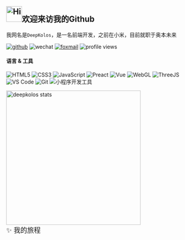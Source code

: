 <h2><img src="https://emojis.slackmojis.com/emojis/images/1588866973/8934/hellokittydance.gif?1588866973" alt="Hi" width="42" />欢迎来访我的Github</h2>

我网名是`DeepKolos`，是一名前端开发，之前在小米，目前就职于奥本未来

[![github](https://img.shields.io/badge/-deepkolos-%23323031?style=flat&logo=github)](https://github.com/deepkolos)
![wechat](https://img.shields.io/badge/-deepkolos-%23323031?style=flat&logo=wechat)
<a href="mailto:deepkolos@foxmial.com"><img src="https://img.shields.io/badge/-deepkolos@foxmial.com-%23323031?style=flat&logo=gmail" alt="foxmail" /></a>
![profile views](https://komarev.com/ghpvc/?username=deepkolos&style=flat)

#### 语言 & 工具

![HTML5](https://img.shields.io/badge/-HTML5-E34C26?style=flat&logo=html5&logoColor=ffffff)
![CSS3](https://img.shields.io/badge/-CSS3-197CBE?style=flat&logo=css3)
![JavaScript](https://img.shields.io/badge/-JavaScript-F7DF1C?style=flat&logo=javascript&logoColor=000000&labelColor=ECD83E&color=ECD83E)
![Preact](https://img.shields.io/badge/-Preact-20232A?logoColor=61DAFB&style=flat&logo=react)
![Vue](https://img.shields.io/badge/-Vue-07C160?logoColor=FFFFFF&style=flat&logo=Vue.js)
![WebGL](https://img.shields.io/badge/-WebGL-990000?style=flat&logo=WebGL&logoColor=ffffff)
![ThreeJS](https://img.shields.io/badge/-ThreeJS-20232A?style=flat&logo=Three.js&logoColor=ffffff)\
![VS Code](https://img.shields.io/badge/-VSCode-0066B8?style=flat&logo=visual-studio-code)
![Git](https://img.shields.io/badge/-Git-ED5A47?style=flat&logo=git&logoColor=ffffff)
![小程序开发工具](https://img.shields.io/badge/-小程序开发工具-07C160?style=flat&logo=WeChat&logoColor=ffffff)
<!-- ![WebAssembly](https://img.shields.io/badge/-WebAssembly-654FF0?style=flat&logo=webassembly&logoColor=ffffff) -->

<!-- 由于开发小程序，目前主要使用![Windows](https://img.shields.io/badge/-Windows-0078D6?style=flat&logo=Windows&logoColor=ffffff)，但是希望回到![Manjaro](https://img.shields.io/badge/-Manjaro-35BF5C?style=flat&logo=Manjaro&logoColor=ffffff)，用回`I3wm` -->

<img alt="deepkolos stats" width="360" src="https://github-readme-stats-deepkolos.vercel.app/api?username=deepkolos&show_icons=true&include_all_commits=true"/>

<details>

<summary style="font-size: 18px;display: flex;align-items: center;">✨ 我的旅程</summary>

<!-- <img alt="deepkolos stats" width="360" src="https://github-readme-stats-deepkolos.vercel.app/api?username=deepkolos&show_icons=true&include_all_commits=true"><br> -->
<!-- <img alt="deepkolos's wakatime stats" width="360" src="https://github-readme-stats-deepkolos.vercel.app/api/wakatime?username=deepkolos"> -->


### Works

|📦 Projects|📃 Description|⭐ Stars|📚 Forks|
|-----------|--------------|---------|--------|
|[gltf-gpu-compressed-texture](https://github.com/deepkolos/gltf-gpu-compressed-texture)|一个 GPU 压缩纹理降级的 GLTF 扩展，及其 CLI 生成工具|<img alt="Stars" src="https://img.shields.io/github/stars/deepkolos/gltf-gpu-compressed-texture?style=flat&labelColor=373f51&color=4FC08D" />|<img alt="Stars" src="https://img.shields.io/github/forks/deepkolos/gltf-gpu-compressed-texture?style=flat&labelColor=373f51&color=4FC08D" />|
|[gltf-merge](https://github.com/deepkolos/gltf-merge)|一个用于 多个 gltf 依赖资源合并的工具，适用于换材质换网格，不同组合按需下载的场景|<img alt="Stars" src="https://img.shields.io/github/stars/deepkolos/gltf-merge?style=flat&labelColor=373f51&color=4FC08D" />|<img alt="Stars" src="https://img.shields.io/github/forks/deepkolos/gltf-merge?style=flat&labelColor=373f51&color=4FC08D" />|
|[wxmp-tensorflow](https://github.com/deepkolos/wxmp-tensorflow)|微信小程序下运行最新TensorFlow的解决方案|<img alt="Stars" src="https://img.shields.io/github/stars/deepkolos/wxmp-tensorflow?style=flat&labelColor=373f51&color=4FC08D" />|<img alt="Stars" src="https://img.shields.io/github/forks/deepkolos/wxmp-tensorflow?style=flat&labelColor=373f51&color=4FC08D" />|
|[three-platformize](https://github.com/deepkolos/three-platformize)|一个让 THREE 平台化的项目，目前已适配微信、淘宝、字节小程序|<img alt="Stars" src="https://img.shields.io/github/stars/deepkolos/three-platformize?style=flat&labelColor=373f51&color=4FC08D" />|<img alt="Stars" src="https://img.shields.io/github/forks/deepkolos/three-platformize?style=flat&labelColor=373f51&color=4FC08D" />|
|[compressed-model-diff](https://github.com/deepkolos/compressed-model-diff)|模型压缩后效果对比工具|<img alt="Stars" src="https://img.shields.io/github/stars/deepkolos/compressed-model-diff?style=flat&labelColor=373f51&color=4FC08D" />|<img alt="Stars" src="https://img.shields.io/github/forks/deepkolos/compressed-model-diff?style=flat&labelColor=373f51&color=4FC08D" />|
|[hdr-prefilter-texture](https://github.com/deepkolos/hdr-prefilter-texture)|导出PMREMGenerator生成的纹理|<img alt="Stars" src="https://img.shields.io/github/stars/deepkolos/hdr-prefilter-texture?style=flat&labelColor=373f51&color=4FC08D" />|<img alt="Stars" src="https://img.shields.io/github/forks/deepkolos/hdr-prefilter-texture?style=flat&labelColor=373f51&color=4FC08D" />|
|[three-sprite-player](https://github.com/deepkolos/three-sprite-player)|小程序Threejs的分块序列图播放工具，含cli工具生成分块序列图|<img alt="Stars" src="https://img.shields.io/github/stars/deepkolos/three-sprite-player?style=flat&labelColor=373f51&color=4FC08D" />|<img alt="Stars" src="https://img.shields.io/github/forks/deepkolos/three-sprite-player?style=flat&labelColor=373f51&color=4FC08D" />|
|[pc-transition](https://github.com/deepkolos/pc-transition)|preact transition component build with hooks|<img alt="Stars" src="https://img.shields.io/github/stars/deepkolos/pc-transition?style=flat&labelColor=373f51&color=4FC08D" />|<img alt="Stars" src="https://img.shields.io/github/forks/deepkolos/pc-transition?style=flat&labelColor=373f51&color=4FC08D" />|
|[pc-swiper](https://github.com/deepkolos/pc-swiper)|preact-swiper build with rxjs|<img alt="Stars" src="https://img.shields.io/github/stars/deepkolos/pc-swiper?style=flat&labelColor=373f51&color=4FC08D" />|<img alt="Stars" src="https://img.shields.io/github/forks/deepkolos/pc-swiper?style=flat&labelColor=373f51&color=4FC08D" />|
|[pc-pcm-wave](https://github.com/deepkolos/pc-pcm-wave)|preact pcm wave effect component support real time state change|<img alt="Stars" src="https://img.shields.io/github/stars/deepkolos/pc-pcm-wave?style=flat&labelColor=373f51&color=4FC08D" />|<img alt="Stars" src="https://img.shields.io/github/forks/deepkolos/pc-pcm-wave?style=flat&labelColor=373f51&color=4FC08D" />|
|[vc-keep-alive](https://github.com/deepkolos/vc-keep-alive)|修改了keepAlive的缓存机制, 可以像APP那样前进刷新, 返回销毁|<img alt="Stars" src="https://img.shields.io/github/stars/deepkolos/vc-keep-alive?style=flat&labelColor=373f51&color=4FC08D" />|<img alt="Stars" src="https://img.shields.io/github/forks/deepkolos/vc-keep-alive?style=flat&labelColor=373f51&color=4FC08D" />|
|[vue-swipe-directive](https://github.com/deepkolos/vue-swipe-directive)|vue swipe事件的实现, 特点是lock机制, 轻松实现和滚动互斥关系|<img alt="Stars" src="https://img.shields.io/github/stars/deepkolos/vue-swipe-directive?style=flat&labelColor=373f51&color=4FC08D" />|<img alt="Stars" src="https://img.shields.io/github/forks/deepkolos/vue-swipe-directive?style=flat&labelColor=373f51&color=4FC08D" />|
|[vc-popup](https://github.com/deepkolos/vc-popup)|一个行为标准的vue popup组件集|<img alt="Stars" src="https://img.shields.io/github/stars/deepkolos/vc-popup?style=flat&labelColor=373f51&color=4FC08D" />|<img alt="Stars" src="https://img.shields.io/github/forks/deepkolos/vc-popup?style=flat&labelColor=373f51&color=4FC08D" />|
|[vc-swipe-cell](https://github.com/deepkolos/vc-swipe-cell)|一个模仿SwipeCellKit的vue组件|<img alt="Stars" src="https://img.shields.io/github/stars/deepkolos/vc-swipe-cell?style=flat&labelColor=373f51&color=4FC08D" />|<img alt="Stars" src="https://img.shields.io/github/forks/deepkolos/vc-swipe-cell?style=flat&labelColor=373f51&color=4FC08D" />|
|[postcss-pxtocssvar](https://github.com/deepkolos/postcss-pxtocssvar)|plugin convert px to calc(var(--base)).|<img alt="Stars" src="https://img.shields.io/github/stars/deepkolos/postcss-pxtocssvar?style=flat&labelColor=373f51&color=4FC08D" />|<img alt="Stars" src="https://img.shields.io/github/forks/deepkolos/postcss-pxtocssvar?style=flat&labelColor=373f51&color=4FC08D" />|
|[hap-types](https://github.com/deepkolos/hap-types)|快应用接口定义文档转的d.ts定义包|<img alt="Stars" src="https://img.shields.io/github/stars/deepkolos/hap-types?style=flat&labelColor=373f51&color=4FC08D" />|<img alt="Stars" src="https://img.shields.io/github/forks/deepkolos/hap-types?style=flat&labelColor=373f51&color=4FC08D" />|
|[webpack-alias-sync-plugin](https://github.com/deepkolos/webpack-alias-sync-plugin)|把webpack alias配置同步到jsconfig.json 和 tsconfig.json|<img alt="Stars" src="https://img.shields.io/github/stars/deepkolos/webpack-alias-sync-plugin?style=flat&labelColor=373f51&color=4FC08D" />|<img alt="Stars" src="https://img.shields.io/github/forks/deepkolos/webpack-alias-sync-plugin?style=flat&labelColor=373f51&color=4FC08D" />|
|[app_container](https://github.com/HZ-WeiBao/app_container)|a little little framework 一个简单的SPA框架, 按照自己对SPA的交互理解制作~|<img alt="Stars" src="https://img.shields.io/github/stars/deepkolos/app_container?style=flat&labelColor=373f51&color=4FC08D" />|<img alt="Stars" src="https://img.shields.io/github/forks/deepkolos/app_container?style=flat&labelColor=373f51&color=4FC08D" />|


### Study

|📦 Projects|📃 Description|⭐ Stars|📚 Forks|
|-----------|--------------|---------|--------|
|[study-log-webglfundamentals](https://github.com/deepkolos/study-log-webglfundamentals)||<img alt="Stars" src="https://img.shields.io/github/stars/deepkolos/study-log-webglfundamentals?style=flat&labelColor=373f51&color=4FC08D" />|<img alt="Stars" src="https://img.shields.io/github/forks/deepkolos/study-log-webglfundamentals?style=flat&labelColor=373f51&color=4FC08D" />|
|[study-log-threejsfundamentals](https://github.com/deepkolos/study-log-threejsfundamentals)||<img alt="Stars" src="https://img.shields.io/github/stars/deepkolos/study-log-threejsfundamentals?style=flat&labelColor=373f51&color=4FC08D" />|<img alt="Stars" src="https://img.shields.io/github/forks/deepkolos/study-log-threejsfundamentals?style=flat&labelColor=373f51&color=4FC08D" />|


### Tools

|📦 Projects|📃 Description|⭐ Stars|📚 Forks|
|-----------|--------------|---------|--------|
|[awebp](https://github.com/deepkolos/awebp)|animated webp 小工具，主要用于透明视频生成透明webp|<img alt="Stars" src="https://img.shields.io/github/stars/deepkolos/awebp?style=flat&labelColor=373f51&color=4FC08D" />|<img alt="Stars" src="https://img.shields.io/github/forks/deepkolos/awebp?style=flat&labelColor=373f51&color=4FC08D" />|
|[windows-env-cli](https://github.com/deepkolos/windows-env-cli)|一个 windows 全局环境变量设置工具|<img alt="Stars" src="https://img.shields.io/github/stars/deepkolos/windows-env-cli?style=flat&labelColor=373f51&color=4FC08D" />|<img alt="Stars" src="https://img.shields.io/github/forks/deepkolos/windows-env-cli?style=flat&labelColor=373f51&color=4FC08D" />|
|[move-to-types](https://github.com/deepkolos/move-to-types)|私有@types包小工具, 通过复制的方式|<img alt="Stars" src="https://img.shields.io/github/stars/deepkolos/move-to-types?style=flat&labelColor=373f51&color=4FC08D" />|<img alt="Stars" src="https://img.shields.io/github/forks/deepkolos/move-to-types?style=flat&labelColor=373f51&color=4FC08D" />|
|[change-color](https://github.com/deepkolos/change-color)|a color format switcher extension for vs code|<img alt="Stars" src="https://img.shields.io/github/stars/deepkolos/change-color?style=flat&labelColor=373f51&color=4FC08D" />|<img alt="Stars" src="https://img.shields.io/github/forks/deepkolos/change-color?style=flat&labelColor=373f51&color=4FC08D" />|
|[keyboard](https://github.com/deepkolos/keyboard)|把之前的my_keyboard优化了代码, 方便转到不同的MCU, 这次用的是STM32F103C8T6|<img alt="Stars" src="https://img.shields.io/github/stars/deepkolos/keyboard?style=flat&labelColor=373f51&color=4FC08D" />|<img alt="Stars" src="https://img.shields.io/github/forks/deepkolos/keyboard?style=flat&labelColor=373f51&color=4FC08D" />|
|[my_keyboard](https://github.com/deepkolos/my_keyboard)|我的DIY键盘MCU主控程序, 组合键支持达到正常使用~ Arduino键盘|<img alt="Stars" src="https://img.shields.io/github/stars/deepkolos/my_keyboard?style=flat&labelColor=373f51&color=4FC08D" />|<img alt="Stars" src="https://img.shields.io/github/forks/deepkolos/my_keyboard?style=flat&labelColor=373f51&color=4FC08D" />|
|[jwweb_resource](https://github.com/deepkolos/jwweb_resource)|青果教务系统 虚拟机磁盘分享~ (已破解安装) |<img alt="Stars" src="https://img.shields.io/github/stars/deepkolos/jwweb_resource?style=flat&labelColor=373f51&color=4FC08D" />|<img alt="Stars" src="https://img.shields.io/github/forks/deepkolos/jwweb_resource?style=flat&labelColor=373f51&color=4FC08D" />|
|[wechat-emoji](https://github.com/deepkolos/wechat-emoji)|微信6.5.10聊天的表情包切图 截图提取 带透明 含表情顺序文件|<img alt="Stars" src="https://img.shields.io/github/stars/deepkolos/wechat-emoji?style=flat&labelColor=373f51&color=4FC08D" />|<img alt="Stars" src="https://img.shields.io/github/forks/deepkolos/wechat-emoji?style=flat&labelColor=373f51&color=4FC08D" />|


### Games

|📦 Projects|📃 Description|⭐ Stars|📚 Forks|
|-----------|--------------|---------|--------|
|[SchulteGrid](https://github.com/deepkolos/SchulteGrid)|舒尔特方格-安卓|<img alt="Stars" src="https://img.shields.io/github/stars/deepkolos/SchulteGrid?style=flat&labelColor=373f51&color=4FC08D" />|<img alt="Stars" src="https://img.shields.io/github/forks/deepkolos/SchulteGrid?style=flat&labelColor=373f51&color=4FC08D" />|
|[shuertefangge](https://github.com/deepkolos/shuertefangge)|舒尔特方格-Web|<img alt="Stars" src="https://img.shields.io/github/stars/deepkolos/shuertefangge?style=flat&labelColor=373f51&color=4FC08D" />|<img alt="Stars" src="https://img.shields.io/github/forks/deepkolos/shuertefangge?style=flat&labelColor=373f51&color=4FC08D" />|
|[mineSweeper](https://github.com/deepkolos/mineSweeper)|扫雷|<img alt="Stars" src="https://img.shields.io/github/stars/deepkolos/mineSweeper?style=flat&labelColor=373f51&color=4FC08D" />|<img alt="Stars" src="https://img.shields.io/github/forks/deepkolos/mineSweeper?style=flat&labelColor=373f51&color=4FC08D" />|
|[EggSweeper](https://github.com/deepkolos/EggSweeper)|一个扫雷改造为回忆录的东西|<img alt="Stars" src="https://img.shields.io/github/stars/deepkolos/EggSweeper?style=flat&labelColor=373f51&color=4FC08D" />|<img alt="Stars" src="https://img.shields.io/github/forks/deepkolos/EggSweeper?style=flat&labelColor=373f51&color=4FC08D" />|


### Demos

|📦 Projects|📃 Description|⭐ Stars|📚 Forks|
|-----------|--------------|---------|--------|
|[iframe-worker-demo](https://github.com/deepkolos/iframe-worker-demo)|利用OOPIF，实现把iframe当worker用|<img alt="Stars" src="https://img.shields.io/github/stars/deepkolos/iframe-worker-demo?style=flat&labelColor=373f51&color=4FC08D" />|<img alt="Stars" src="https://img.shields.io/github/forks/deepkolos/iframe-worker-demo?style=flat&labelColor=373f51&color=4FC08D" />|
|[three-platformize-demo-wechat-game](https://github.com/deepkolos/three-platformize-demo-wechat-game)|three-platformize 微信小游戏 DEMO|<img alt="Stars" src="https://img.shields.io/github/stars/deepkolos/three-platformize-demo-wechat-game?style=flat&labelColor=373f51&color=4FC08D" />|<img alt="Stars" src="https://img.shields.io/github/forks/deepkolos/three-platformize-demo-wechat-game?style=flat&labelColor=373f51&color=4FC08D" />|
|[three-platformize-demo-byte](https://github.com/deepkolos/three-platformize-demo-byte)|three-platformize 字节小程序 DEMO|<img alt="Stars" src="https://img.shields.io/github/stars/deepkolos/three-platformize-demo-byte?style=flat&labelColor=373f51&color=4FC08D" />|<img alt="Stars" src="https://img.shields.io/github/forks/deepkolos/three-platformize-demo-byte?style=flat&labelColor=373f51&color=4FC08D" />|
|[three-platformize-plugin-wechat](https://github.com/deepkolos/three-platformize-plugin-wechat)|three-platformize 微信小程序插件|<img alt="Stars" src="https://img.shields.io/github/stars/deepkolos/three-platformize-plugin-wechat?style=flat&labelColor=373f51&color=4FC08D" />|<img alt="Stars" src="https://img.shields.io/github/forks/deepkolos/three-platformize-plugin-wechat?style=flat&labelColor=373f51&color=4FC08D" />|
|[tfjs-treeshaking-test](https://github.com/deepkolos/tfjs-treeshaking-test)|tfjs treeshaking custom module test|<img alt="Stars" src="https://img.shields.io/github/stars/deepkolos/tfjs-treeshaking-test?style=flat&labelColor=373f51&color=4FC08D" />|<img alt="Stars" src="https://img.shields.io/github/forks/deepkolos/tfjs-treeshaking-test?style=flat&labelColor=373f51&color=4FC08D" />|
|[three-platformize-demo](https://github.com/deepkolos/three-platformize-demo)|three-platformize测试用例|<img alt="Stars" src="https://img.shields.io/github/stars/deepkolos/three-platformize-demo?style=flat&labelColor=373f51&color=4FC08D" />|<img alt="Stars" src="https://img.shields.io/github/forks/deepkolos/three-platformize-demo?style=flat&labelColor=373f51&color=4FC08D" />|
|[three-platformize-demo-wechat](https://github.com/deepkolos/three-platformize-demo-wechat)|three-platformize 微信小程序DEMO|<img alt="Stars" src="https://img.shields.io/github/stars/deepkolos/three-platformize-demo-wechat?style=flat&labelColor=373f51&color=4FC08D" />|<img alt="Stars" src="https://img.shields.io/github/forks/deepkolos/three-platformize-demo-wechat?style=flat&labelColor=373f51&color=4FC08D" />|
|[three-platformize-demo-taobao](https://github.com/deepkolos/three-platformize-demo-taobao)|three-platformize 淘宝小程序DEMO|<img alt="Stars" src="https://img.shields.io/github/stars/deepkolos/three-platformize-demo-taobao?style=flat&labelColor=373f51&color=4FC08D" />|<img alt="Stars" src="https://img.shields.io/github/forks/deepkolos/three-platformize-demo-taobao?style=flat&labelColor=373f51&color=4FC08D" />|
|[simple-screen-share-webrtc](https://github.com/deepkolos/simple-screen-share-webrtc)|简单的屏幕共享, 简单解决虚拟机win共享宿主linux屏幕|<img alt="Stars" src="https://img.shields.io/github/stars/deepkolos/simple-screen-share-webrtc?style=flat&labelColor=373f51&color=4FC08D" />|<img alt="Stars" src="https://img.shields.io/github/forks/deepkolos/simple-screen-share-webrtc?style=flat&labelColor=373f51&color=4FC08D" />|
|[simpleMusic](https://github.com/deepkolos/simpleMusic)|网易云音乐高仿, 安卓大作业, 用于理解安卓组件实现, 还有资源管理方式|<img alt="Stars" src="https://img.shields.io/github/stars/deepkolos/simpleMusic?style=flat&labelColor=373f51&color=4FC08D" />|<img alt="Stars" src="https://img.shields.io/github/forks/deepkolos/simpleMusic?style=flat&labelColor=373f51&color=4FC08D" />|
|[event](https://github.com/deepkolos/event)|一个过渡抽象过于灵活的手势识别库(半成品)|<img alt="Stars" src="https://img.shields.io/github/stars/deepkolos/event?style=flat&labelColor=373f51&color=4FC08D" />|<img alt="Stars" src="https://img.shields.io/github/forks/deepkolos/event?style=flat&labelColor=373f51&color=4FC08D" />|
|[emmet-template-engine](https://github.com/deepkolos/emmet-template-engine)|一个简单的Emmet-Template-Engine, 前端模版引擎|<img alt="Stars" src="https://img.shields.io/github/stars/deepkolos/emmet-template-engine?style=flat&labelColor=373f51&color=4FC08D" />|<img alt="Stars" src="https://img.shields.io/github/forks/deepkolos/emmet-template-engine?style=flat&labelColor=373f51&color=4FC08D" />|
|[form_system](https://github.com/deepkolos/form_system)|问卷星类似的表单系统简单模仿, 支持表单编辑, 自动保存(用于学习PHP, 原生)|<img alt="Stars" src="https://img.shields.io/github/stars/deepkolos/form_system?style=flat&labelColor=373f51&color=4FC08D" />|<img alt="Stars" src="https://img.shields.io/github/forks/deepkolos/form_system?style=flat&labelColor=373f51&color=4FC08D" />|
|[deepkolos.github.io](https://github.com/deepkolos/deepkolos.github.io)|远古时代的博客|<img alt="Stars" src="https://img.shields.io/github/stars/deepkolos/deepkolos.github.io?style=flat&labelColor=373f51&color=4FC08D" />|<img alt="Stars" src="https://img.shields.io/github/forks/deepkolos/deepkolos.github.io?style=flat&labelColor=373f51&color=4FC08D" />|


</details>
